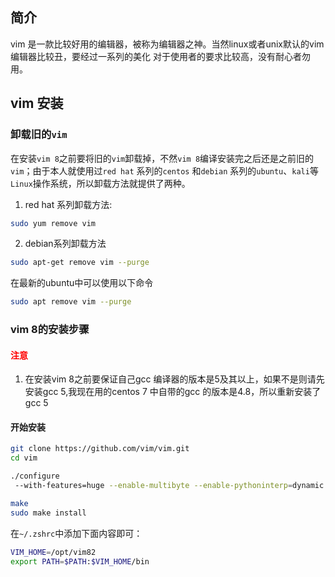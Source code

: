 ## 简介
vim 是一款比较好用的编辑器，被称为编辑器之神。当然linux或者unix默认的vim编辑器比较丑，要经过一系列的美化
对于使用者的要求比较高，没有耐心者勿用。

## vim 安装

### 卸载旧的`vim`
在安装`vim 8`之前要将旧的`vim`卸载掉，不然`vim 8`编译安装完之后还是之前旧的`vim`；由于本人就使用过`red hat` 系列的`centos`
和`debian` 系列的`ubuntu`、`kali`等`Linux`操作系统，所以卸载方法就提供了两种。

1. red hat 系列卸载方法:
```sh
sudo yum remove vim
```
2. debian系列卸载方法
```sh
sudo apt-get remove vim --purge
```
在最新的ubuntu中可以使用以下命令
```sh
sudo apt remove vim --purge
```

### vim 8的安装步骤

#### <span style="color:red;"> 注意</span>

1. 在安装vim 8之前要保证自己gcc 编译器的版本是5及其以上，如果不是则请先安装gcc 5,我现在用的centos 7 中自带的gcc 的版本是4.8，所以重新安装了gcc 5

#### 开始安装
```sh
git clone https://github.com/vim/vim.git
cd vim

./configure
 --with-features=huge --enable-multibyte --enable-pythoninterp=dynamic --with-python-config-dir=/usr/lib/python2.7/config-x86_64-linux-gnu --enable-python3interp=dynamic --with-python3-config-dir=/usr/lib/python3.9/config-3.9-x86_64-linux-gnu --enable-cscope --enable-gui=auto --enable-gtk2-check --enable-fontset --enable-largefile --disable-netbeans --with-compiledby="lingzhaohui@zeekling.cn" --enable-fail-if-missing --prefix=/home/zeekling/software/vim8.2

make
sudo make install
```
在`~/.zshrc`中添加下面内容即可：
```bash
VIM_HOME=/opt/vim82
export PATH=$PATH:$VIM_HOME/bin
```

